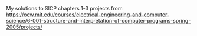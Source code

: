  My solutions to SICP chapters 1-3 projects from https://ocw.mit.edu/courses/electrical-engineering-and-computer-science/6-001-structure-and-interpretation-of-computer-programs-spring-2005/projects/
